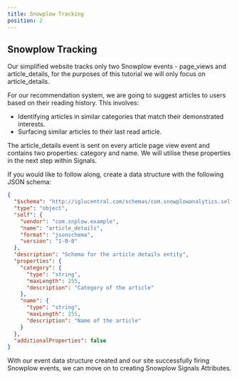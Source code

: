 ```yaml
---
title: Snowplow Tracking
position: 2
---
```


## Snowplow Tracking

Our simplified website tracks only two Snowplow events - page_views and article_details, for the purposes of this tutorial we will only focus on article_details.

For our recommendation system, we are going to suggest articles to users based on their reading history. This involves:

* Identifying articles in similar categories that match their demonstrated interests.
* Surfacing similar articles to their last read article.

The article_details event is sent on every article page view event and contains two properties: category and name. We will utilise these properties in the next step within Signals.

If you would like to follow along, create a data structure with the following JSON schema:

```json
{
  "$schema": "http://iglucentral.com/schemas/com.snowplowanalytics.self-desc/schema/jsonschema/1-0-0#",
  "type": "object",
  "self": {
    "vendor": "com.snplow.example",
    "name": "article_details",
    "format": "jsonschema",
    "version": "1-0-0"
  },
  "description": "Schema for the article details entity",
  "properties": {
    "category": {
      "type": "string",
      "maxLength": 255,
      "description": "Category of the article"
    },
    "name": {
      "type": "string",
      "maxLength": 255,
      "description": "Name of the article"
    }
  },
  "additionalProperties": false
}
```

With our event data structure created and our site successfully firing Snowplow events, we can move on to creating Snowplow Signals Attributes.